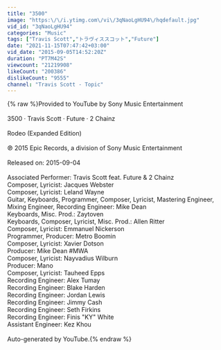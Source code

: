 ```yaml
---
title: "3500"
image: "https:\/\/i.ytimg.com\/vi\/3qNaoLgHU94\/hqdefault.jpg"
vid_id: "3qNaoLgHU94"
categories: "Music"
tags: ["Travis Scott","トラヴィススコット","Future"]
date: "2021-11-15T07:47:42+03:00"
vid_date: "2015-09-05T14:52:20Z"
duration: "PT7M42S"
viewcount: "21219908"
likeCount: "200386"
dislikeCount: "9555"
channel: "Travis Scott - Topic"
---
```

{% raw %}Provided to YouTube by Sony Music Entertainment<br /><br />3500 · Travis Scott · Future · 2 Chainz<br /><br />Rodeo (Expanded Edition)<br /><br />℗ 2015 Epic Records, a division of Sony Music Entertainment<br /><br />Released on: 2015-09-04<br /><br />Associated  Performer: Travis Scott feat. Future &amp; 2 Chainz<br />Composer, Lyricist: Jacques Webster<br />Composer, Lyricist: Leland Wayne<br />Guitar, Keyboards, Programmer, Composer, Lyricist, Mastering  Engineer, Mixing  Engineer, Recording  Engineer: Mike Dean<br />Keyboards, Misc.  Prod.: Zaytoven<br />Keyboards, Composer, Lyricist, Misc.  Prod.: Allen Ritter<br />Composer, Lyricist: Emmanuel Nickerson<br />Programmer, Producer: Metro Boomin<br />Composer, Lyricist: Xavier Dotson<br />Producer: Mike Dean #MWA<br />Composer, Lyricist: Nayvadius Wilburn<br />Producer: Mano<br />Composer, Lyricist: Tauheed Epps<br />Recording  Engineer: Alex Tumay<br />Recording  Engineer: Blake Harden<br />Recording  Engineer: Jordan Lewis<br />Recording  Engineer: Jimmy Cash<br />Recording  Engineer: Seth Firkins<br />Recording  Engineer: Finis &quot;KY&quot; White<br />Assistant  Engineer: Kez Khou<br /><br />Auto-generated by YouTube.{% endraw %}
